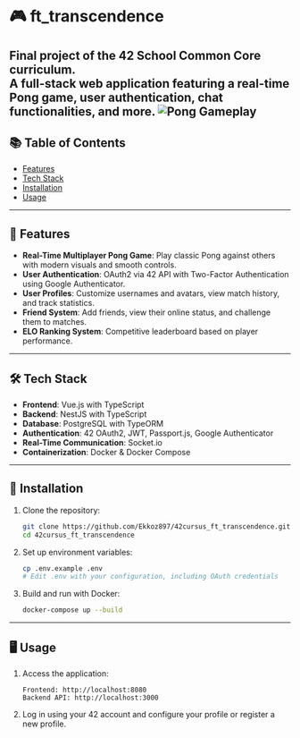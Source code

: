 # 🎮 ft_transcendence
**Final project of the 42 School Common Core curriculum.**  
A full-stack web application featuring a real-time Pong game, user authentication, chat functionalities, and more.
![Pong Gameplay](./screenshots/gameplay.gif)
---
## 📚 Table of Contents
- [Features](#features)
- [Tech Stack](#tech-stack)
- [Installation](#installation)
- [Usage](#usage)
---
## 🚀 Features
- **Real-Time Multiplayer Pong Game**: Play classic Pong against others with modern visuals and smooth controls.
- **User Authentication**: OAuth2 via 42 API with Two-Factor Authentication using Google Authenticator.
- **User Profiles**: Customize usernames and avatars, view match history, and track statistics.
- **Friend System**: Add friends, view their online status, and challenge them to matches.
- **ELO Ranking System**: Competitive leaderboard based on player performance.
---
## 🛠️ Tech Stack
- **Frontend**: Vue.js with TypeScript
- **Backend**: NestJS with TypeScript
- **Database**: PostgreSQL with TypeORM
- **Authentication**: 42 OAuth2, JWT, Passport.js, Google Authenticator
- **Real-Time Communication**: Socket.io
- **Containerization**: Docker & Docker Compose
---
## 💾 Installation
1. Clone the repository:
   ```bash
   git clone https://github.com/Ekkoz897/42cursus_ft_transcendence.git
   cd 42cursus_ft_transcendence
   ```

2. Set up environment variables:
   ```bash
   cp .env.example .env
   # Edit .env with your configuration, including OAuth credentials
   ```

3. Build and run with Docker:
   ```bash
   docker-compose up --build
   ```
---
## 🖥️ Usage
1. Access the application:
   ```
   Frontend: http://localhost:8080
   Backend API: http://localhost:3000
   ```

2. Log in using your 42 account and configure your profile or register a new profile.

